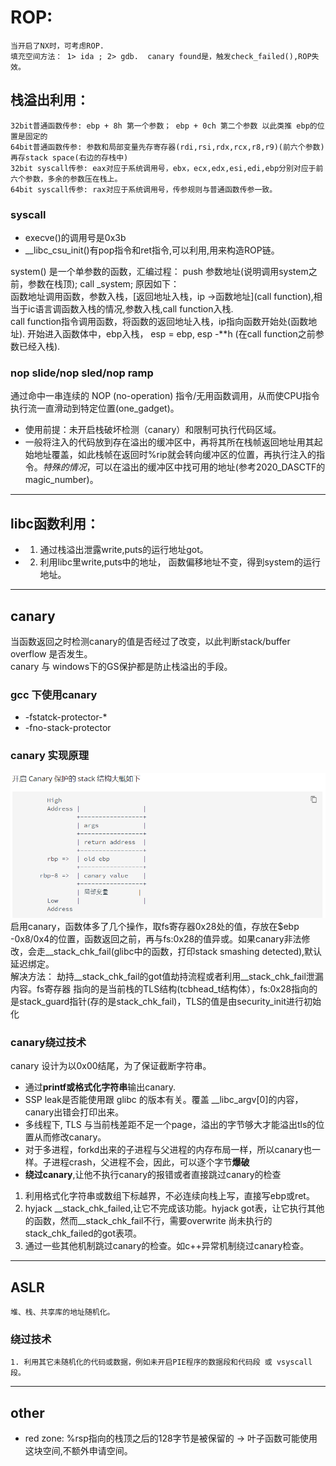 # ROP:  
	当开启了NX时，可考虑ROP.
	填充空间方法： 1> ida ; 2> gdb.  canary found是，触发check_failed(),ROP失效。  

## 栈溢出利用：  
	32bit普通函数传参: ebp + 8h 第一个参数； ebp + 0ch 第二个参数 以此类推 ebp的位置是固定的  
	64bit普通函数传参: 参数和局部变量先存寄存器(rdi,rsi,rdx,rcx,r8,r9)(前六个参数)再存stack space(右边的存栈中)
	32bit syscall传参: eax对应于系统调用号，ebx，ecx,edx,esi,edi,ebp分别对应于前六个参数，多余的参数压在栈上。
	64bit syscall传参: rax对应于系统调用号，传参规则与普通函数传参一致。
### syscall
- execve()的调用号是0x3b
- __libc_csu_init()有pop指令和ret指令,可以利用,用来构造ROP链。
 
system() 是一个单参数的函数，汇编过程： push 参数地址(说明调用system之前，参数在栈顶);    call _system;  原因如下：  
函数地址调用函数，参数入栈，[返回地址入栈，ip ->函数地址](call function),相当于ic语言调函数入栈的情况,参数入栈,call function入栈.  
call function指令调用函数，将函数的返回地址入栈，ip指向函数开始处(函数地址). 开始进入函数体中，ebp入栈， esp = ebp, esp -**h (在call function之前参数已经入栈).  
### nop slide/nop sled/nop ramp
  通过命中一串连续的 NOP (no-operation) 指令/无用函数调用，从而使CPU指令执行流一直滑动到特定位置(one_gadget)。
- 使用前提：未开启栈破坏检测（canary）和限制可执行代码区域。
- 一般将注入的代码放到存在溢出的缓冲区中，再将其所在栈帧返回地址用其起始地址覆盖，如此栈帧在返回时%rip就会转向缓冲区的位置，再执行注入的指令。*特殊的情况*，可以在溢出的缓冲区中找可用的地址(参考2020_DASCTF的magic_number)。

---  
## libc函数利用：  
- 1. 通过栈溢出泄露write,puts的运行地址got。  
- 2. 利用libc里write,puts中的地址， 函数偏移地址不变，得到system的运行地址。  

---
## canary  
当函数返回之时检测canary的值是否经过了改变，以此判断stack/buffer overflow 是否发生。  
canary 与 windows下的GS保护都是防止栈溢出的手段。  
### gcc 下使用canary  
- -fstatck-protector-*  
- -fno-stack-protector  
### canary 实现原理  
![](image/canary_struct.png 'canary struct')  
启用canary，函数体多了几个操作，取fs寄存器0x28处的值，存放在$ebp -0x8/0x4的位置，函数返回之前，再与fs:0x28的值异或。如果canary非法修改，会走__stack_chk_fail(glibc中的函数，打印stack smashing detected),默认延迟绑定。  
解决方法： 劫持__stack_chk_fail的got值劫持流程或者利用__stack_chk_fail泄漏内容。fs寄存器 指向的是当前栈的TLS结构(tcbhead_t结构体），fs:0x28指向的是stack_guard指针(存的是stack_chk_fail)，TLS的值是由security_init进行初始化  
### canary绕过技术  
canary 设计为以0x00结尾，为了保证截断字符串。  
- 通过**printf或格式化字符串**输出canary.  
- SSP leak是否能使用跟 glibc 的版本有关。覆盖 __libc_argv[0]的内容，canary出错会打印出来。  
- 多线程下, TLS 与当前栈差距不足一个page，溢出的字节够大才能溢出tls的位置从而修改canary。  
- 对于多进程，forkd出来的子进程与父进程的内存布局一样，所以canary也一样。子进程crash，父进程不会，因此，可以逐个字节**爆破**  
- **绕过canary**,让他不执行canary的报错或者直接跳过canary的检查  
1. 利用格式化字符串或数组下标越界，不必连续向栈上写，直接写ebp或ret。  
2. hyjack __stack_chk_failed,让它不完成该功能。hyjack got表，让它执行其他的函数，然而__stack_chk_fail不行，需要overwrite 尚未执行的stack_chk_failed的got表项。  
3. 通过一些其他机制跳过canary的检查。如c++异常机制绕过canary检查。  

---
## ASLR
	堆、栈、共享库的地址随机化。
### 绕过技术
	1. 利用其它未随机化的代码或数据，例如未开启PIE程序的数据段和代码段 或 vsyscall段。

---
## other
- red zone: %rsp指向的栈顶之后的128字节是被保留的 -> 叶子函数可能使用这块空间,不额外申请空间。
